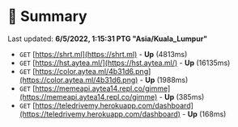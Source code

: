 # 📖 Summary
Last updated: **6/5/2022, 1:15:31 PTG "Asia/Kuala_Lumpur"**

- `GET` [https://shrt.ml](https://shrt.ml) - **Up** (4813ms)
- `GET` [https://hst.aytea.ml/](https://hst.aytea.ml/) - **Up** (16135ms)
- `GET` [https://color.aytea.ml/4b31d6.png](https://color.aytea.ml/4b31d6.png) - **Up** (1988ms)
- `GET` [https://memeapi.aytea14.repl.co/gimme](https://memeapi.aytea14.repl.co/gimme) - **Up** (385ms)
- `GET` [https://teledrivemy.herokuapp.com/dashboard](https://teledrivemy.herokuapp.com/dashboard) - **Up** (168ms)
